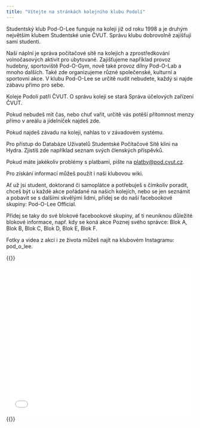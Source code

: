 ```yaml
---
title: "Vítejte na stránkách kolejního klubu Podolí"
---
```


Studentský klub Pod-O-Lee funguje na koleji již od roku 1998 a je druhým největším klubem Studentské unie ČVUT. Správu klubu dobrovolně zajišťují sami studenti.

Naší náplní je správa počítačové sítě na kolejích a zprostředkování volnočasových aktivit pro ubytované. Zajišťujeme například provoz hudebny, sportoviště Pod-O-Gym, nově také provoz dílny Pod-O-Lab a mnoho dalších. Také zde organizujeme různé společenské, kulturní a sportovní akce. V klubu Pod-O-Lee se určitě nudit nebudete, každý si najde zábavu přímo pro sebe.

Koleje Podolí patří ČVUT. O správu kolejí se stará Správa účelových zařízení ČVUT.

Pokud nebudeš mít čas, nebo chuť vařit, určitě vás potěší přítomnost menzy přímo v areálu a jídelníček najdeš zde.

Pokud najdeš závadu na koleji, nahlas to v závadovém systému.

Pro přístup do Databáze Uživatelů Studentské Počítačové Sítě klini na Hydra. Zjistíš zde například seznam svých členských příspěvků.

Pokud máte jakékoliv problémy s platbami, pište na platby@pod.cvut.cz.

Pro získání informací můžeš použít i naši klubovou wiki.

Ať už jsi student, doktorand či samoplátce a potřebuješ s čímkoliv poradit, chceš být u každé akce pořádané na našich kolejích, nebo se jen seznámit a pobavit se s dalšími skvělými lidmi, přidej se do naší facebookové skupiny: Pod-O-Lee Official.

Přidej se taky do své blokové facebookové skupiny, ať ti neuniknou důležité blokové informace, např. kdy se koná akce Poznej svého správce: Blok A, Blok B, Blok C, Blok D, Blok E, Blok F.

Fotky a videa z akcí i ze života můžeš najít na klubovém Instagramu: pod_o_lee.

{{<rawhtml>}}
<iframe width="100%" height="400px" frameborder="0" allowfullscreen src="//umap.openstreetmap.fr/en/map/mapa-arealu-koleji-podoli_580764?scaleControl=false&miniMap=false&scrollWheelZoom=false&zoomControl=true&allowEdit=false&moreControl=true&searchControl=null&tilelayersControl=null&embedControl=null&datalayersControl=true&onLoadPanel=undefined&captionBar=false"></iframe>
{{</rawhtml>}}